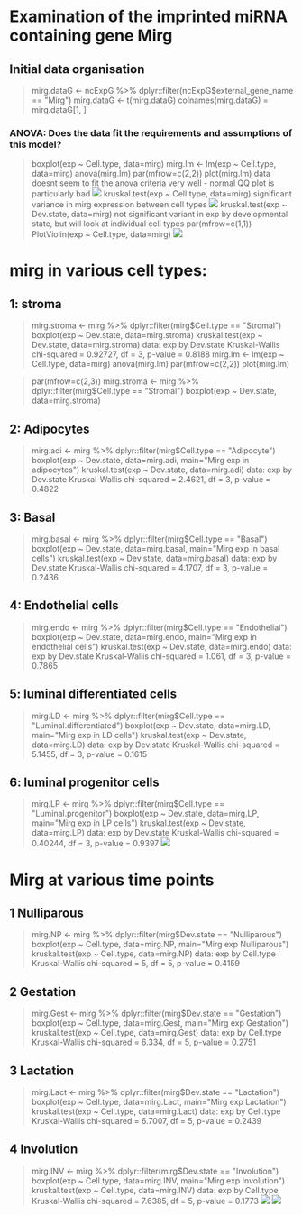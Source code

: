 # Examination of the imprinted miRNA containing gene Mirg
## Initial data organisation
> mirg.dataG <- ncExpG %>% dplyr::filter(ncExpG$external_gene_name == "Mirg")
> mirg.dataG <- t(mirg.dataG)
> colnames(mirg.dataG) = mirg.dataG[1, ] 

### ANOVA: Does the data fit the requirements and assumptions of this model?
> boxplot(exp ~ Cell.type, data=mirg)
> mirg.lm <- lm(exp ~ Cell.type, data=mirg)
> anova(mirg.lm)
> par(mfrow=c(2,2))
> plot(mirg.lm)
data doesnt seem to fit the anova criteria very well - normal QQ plot is particularly bad
![](https://github.com/AFS-Part-II-Projects/Jemima_Becker/blob/main/images/Screenshot%202021-01-28%20at%2014.51.33.png)
> kruskal.test(exp ~ Cell.type, data=mirg)
significant variance in mirg expression between cell types
![](https://github.com/AFS-Part-II-Projects/Jemima_Becker/blob/main/images/Screenshot%202021-01-28%20at%2014.51.03.png)
> kruskal.test(exp ~ Dev.state, data=mirg)
not significant variant in exp by developmental state, but will look at individual cell types
> par(mfrow=c(1,1))
> PlotViolin(exp ~ Cell.type, data=mirg)
![](https://github.com/AFS-Part-II-Projects/Jemima_Becker/blob/main/images/Screenshot%202021-01-28%20at%2014.51.53.png)
# mirg in various cell types:

## 1: stroma
> mirg.stroma <- mirg %>% dplyr::filter(mirg$Cell.type == "Stromal")
> boxplot(exp ~ Dev.state, data=mirg.stroma)
> kruskal.test(exp ~ Dev.state, data=mirg.stroma)
data:  exp by Dev.state
Kruskal-Wallis chi-squared = 0.92727, df = 3, p-value = 0.8188
> mirg.lm <- lm(exp ~ Cell.type, data=mirg)
> anova(mirg.lm)
> par(mfrow=c(2,2))
> plot(mirg.lm)

> par(mfrow=c(2,3))
> mirg.stroma <- mirg %>% dplyr::filter(mirg$Cell.type == "Stromal")
> boxplot(exp ~ Dev.state, data=mirg.stroma)

## 2: Adipocytes
> mirg.adi <- mirg %>% dplyr::filter(mirg$Cell.type == "Adipocyte")
> boxplot(exp ~ Dev.state, data=mirg.adi, main="Mirg exp in adipocytes")
> kruskal.test(exp ~ Dev.state, data=mirg.adi)
data:  exp by Dev.state
Kruskal-Wallis chi-squared = 2.4621, df = 3, p-value = 0.4822

## 3: Basal
> mirg.basal <- mirg %>% dplyr::filter(mirg$Cell.type == "Basal")
> boxplot(exp ~ Dev.state, data=mirg.basal, main="Mirg exp in basal cells")
> kruskal.test(exp ~ Dev.state, data=mirg.basal)
data:  exp by Dev.state
Kruskal-Wallis chi-squared = 4.1707, df = 3, p-value = 0.2436

## 4: Endothelial cells
> mirg.endo <- mirg %>% dplyr::filter(mirg$Cell.type == "Endothelial")
> boxplot(exp ~ Dev.state, data=mirg.endo, main="Mirg exp in endothelial cells")
> kruskal.test(exp ~ Dev.state, data=mirg.endo)
data:  exp by Dev.state
Kruskal-Wallis chi-squared = 1.061, df = 3, p-value = 0.7865

## 5: luminal differentiated cells
> mirg.LD <- mirg %>% dplyr::filter(mirg$Cell.type == "Luminal.differentiated")
> boxplot(exp ~ Dev.state, data=mirg.LD, main="Mirg exp in LD cells")
> kruskal.test(exp ~ Dev.state, data=mirg.LD)
data:  exp by Dev.state
Kruskal-Wallis chi-squared = 5.1455, df = 3, p-value = 0.1615


## 6: luminal progenitor cells
> mirg.LP <- mirg %>% dplyr::filter(mirg$Cell.type == "Luminal.progenitor")
> boxplot(exp ~ Dev.state, data=mirg.LP, main="Mirg exp in LP cells")
> kruskal.test(exp ~ Dev.state, data=mirg.LP)
data:  exp by Dev.state
Kruskal-Wallis chi-squared = 0.40244, df = 3, p-value = 0.9397
![](https://github.com/AFS-Part-II-Projects/Jemima_Becker/blob/main/images/Screenshot%202021-01-28%20at%2014.52.21.png)
# Mirg at various time points

## 1 Nulliparous
> mirg.NP <- mirg %>% dplyr::filter(mirg$Dev.state == "Nulliparous")
> boxplot(exp ~ Cell.type, data=mirg.NP, main="Mirg exp Nulliparous")
> kruskal.test(exp ~ Cell.type, data=mirg.NP)
data:  exp by Cell.type
Kruskal-Wallis chi-squared = 5, df = 5, p-value = 0.4159

## 2 Gestation
> mirg.Gest <- mirg %>% dplyr::filter(mirg$Dev.state == "Gestation")
> boxplot(exp ~ Cell.type, data=mirg.Gest, main="Mirg exp Gestation")
> kruskal.test(exp ~ Cell.type, data=mirg.Gest)
data:  exp by Cell.type
Kruskal-Wallis chi-squared = 6.334, df = 5, p-value = 0.2751

## 3 Lactation
> mirg.Lact <- mirg %>% dplyr::filter(mirg$Dev.state == "Lactation")
> boxplot(exp ~ Cell.type, data=mirg.Lact, main="Mirg exp Lactation")
> kruskal.test(exp ~ Cell.type, data=mirg.Lact)
data:  exp by Cell.type
Kruskal-Wallis chi-squared = 6.7007, df = 5, p-value = 0.2439

## 4 Involution
> mirg.INV <- mirg %>% dplyr::filter(mirg$Dev.state == "Involution")
> boxplot(exp ~ Cell.type, data=mirg.INV, main="Mirg exp Involution")
> kruskal.test(exp ~ Cell.type, data=mirg.INV)
data:  exp by Cell.type
Kruskal-Wallis chi-squared = 7.6385, df = 5, p-value = 0.1773
![](https://github.com/AFS-Part-II-Projects/Jemima_Becker/blob/main/images/Screenshot%202021-01-28%20at%2014.52.55.png)
![](https://github.com/AFS-Part-II-Projects/Jemima_Becker/blob/main/Screenshot%202021-01-28%20at%2014.58.56.png)

